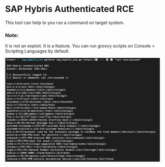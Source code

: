 # SAP Hybris Authenticated RCE

This tool can help to you run a command on target system.

### Note:
It is not an exploit. It is a feature.
You can run groovy scripts on Console > Scripting Languages by default.

![](https://github.com/erberkan/SAP-Hybris-Authenticated-RCE/raw/main/poc.png)
